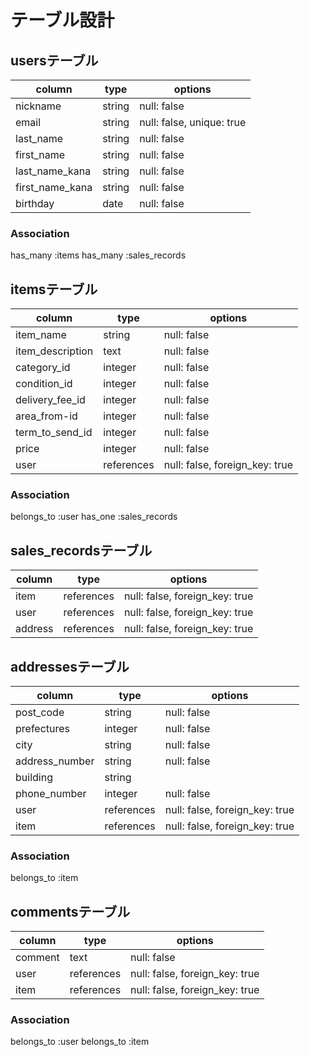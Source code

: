 # テーブル設計

## usersテーブル

| column          | type    | options                   |
|-----------------|---------|---------------------------|
| nickname        | string  | null: false               |
| email           | string  | null: false, unique: true |
| last_name       | string  | null: false               |
| first_name      | string  | null: false               |
| last_name_kana  | string  | null: false               |
| first_name_kana | string  | null: false               |
| birthday        | date    | null: false               |

### Association
  has_many :items
  has_many :sales_records


## itemsテーブル

| column           | type       | options                        |
|------------------|------------|--------------------------------|
| item_name        | string     | null: false                    |
| item_description | text       | null: false                    |
| category_id      | integer    | null: false                    |
| condition_id     | integer    | null: false                    |
| delivery_fee_id  | integer    | null: false                    |
| area_from-id     | integer    | null: false                    |
| term_to_send_id  | integer    | null: false                    |
| price            | integer    | null: false                    |
| user             | references | null: false, foreign_key: true |

### Association
  belongs_to :user
  has_one :sales_records


## sales_recordsテーブル

| column    | type       | options                        |
|-----------|------------|--------------------------------|
| item      | references | null: false, foreign_key: true |
| user      | references | null: false, foreign_key: true |
| address   | references | null: false, foreign_key: true |


## addressesテーブル

| column         | type       | options                        |
|----------------|------------|--------------------------------|
| post_code      | string     | null: false                    |
| prefectures    | integer    | null: false                    |
| city           | string     | null: false                    |
| address_number | string     | null: false                    |
| building       | string     |                                |
| phone_number   | integer    | null: false                    |
| user           | references | null: false, foreign_key: true |
| item           | references | null: false, foreign_key: true |

### Association
  belongs_to :item


## commentsテーブル
| column  | type       | options                        |
|---------|------------|--------------------------------|
| comment | text       | null: false                    |
| user    | references | null: false, foreign_key: true |
| item    | references | null: false, foreign_key: true |

### Association
  belongs_to :user
  belongs_to :item